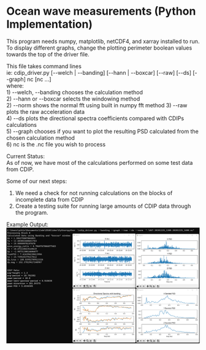 # Ocean wave measurements (Python Implementation)

This program needs numpy, matplotlib, netCDF4, and xarray installed to run. To display different graphs, change the plotting perimeter boolean values towards the top of the driver file.

This file takes command lines<br /> 
ie: cdip_driver.py [--welch | --banding] [--hann | --boxcar] [--raw] [--ds] [--graph] nc [nc ...] <br />
where: <br />
    1) --welch, --banding chooses the calculation method <br />
    2) --hann or --boxcar selects the windowing method <br />
    2) --norm shows the normal fft using built in numpy fft method
    3) --raw plots the raw acceleration data <br />
    4) --ds plots the directional spectra coefficients compared with CDIPs calculations <br />
    5) --graph chooses if you want to plot the resulting PSD calculated from the chosen calculation method <br />
    6) nc is the .nc file you wish to process <br />

Current Status: <br />
As of now, we have most of the calculations performed on some test data from CDIP. 

Some of our next steps: 
1) We need a check for not running calculations on the blocks of incomplete data from CDIP
2) Create a testing suite for running large amounts of CDIP data through the program. 


Example Output:  
![builds](../ProjectImages/python_output.png?raw=true)